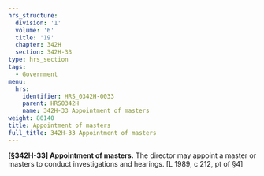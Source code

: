 ```yaml
---
hrs_structure:
  division: '1'
  volume: '6'
  title: '19'
  chapter: 342H
  section: 342H-33
type: hrs_section
tags:
  - Government
menu:
  hrs:
    identifier: HRS_0342H-0033
    parent: HRS0342H
    name: 342H-33 Appointment of masters
weight: 80140
title: Appointment of masters
full_title: 342H-33 Appointment of masters
---
```

**[§342H-33] Appointment of masters.** The director may appoint a master or masters to conduct investigations and hearings. [L 1989, c 212, pt of §4]